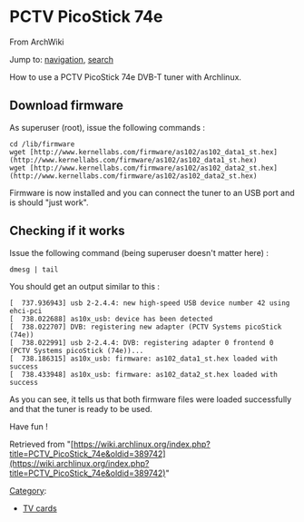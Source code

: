 # PCTV PicoStick 74e

From ArchWiki

Jump to: [navigation](#column-one), [search](#searchInput)

How to use a PCTV PicoStick 74e DVB-T tuner with Archlinux.

## Download firmware

As superuser (root), issue the following commands :

```
cd /lib/firmware
wget [http://www.kernellabs.com/firmware/as102/as102_data1_st.hex](http://www.kernellabs.com/firmware/as102/as102_data1_st.hex)
wget [http://www.kernellabs.com/firmware/as102/as102_data2_st.hex](http://www.kernellabs.com/firmware/as102/as102_data2_st.hex)

```

Firmware is now installed and you can connect the tuner to an USB port and is should "just work".

## Checking if it works

Issue the following command (being superuser doesn't matter here) :

```
dmesg | tail

```

You should get an output similar to this :

```
[  737.936943] usb 2-2.4.4: new high-speed USB device number 42 using ehci-pci
[  738.022688] as10x_usb: device has been detected
[  738.022707] DVB: registering new adapter (PCTV Systems picoStick (74e))
[  738.022991] usb 2-2.4.4: DVB: registering adapter 0 frontend 0 (PCTV Systems picoStick (74e))...
[  738.186315] as10x_usb: firmware: as102_data1_st.hex loaded with success
[  738.433948] as10x_usb: firmware: as102_data2_st.hex loaded with success

```

As you can see, it tells us that both firmware files were loaded successfully and that the tuner is ready to be used.

Have fun !

Retrieved from "[https://wiki.archlinux.org/index.php?title=PCTV_PicoStick_74e&oldid=389742](https://wiki.archlinux.org/index.php?title=PCTV_PicoStick_74e&oldid=389742)"

[Category](/index.php/Special:Categories "Special:Categories"):

*   [TV cards](/index.php/Category:TV_cards "Category:TV cards")